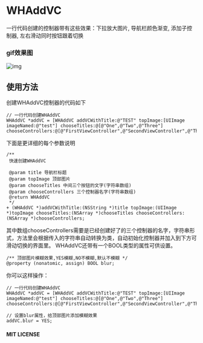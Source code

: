 # WHAddVC
一行代码创建的控制器带有这些效果：下拉放大图片, 导航栏颜色渐变, 添加子控制器, 左右滑动同时按钮跟着切换

### gif效果图
 ![img](https://github.com/remember17/WHAddVC/img-folder/example.gif)

## 使用方法
创建WHAddVC控制器的代码如下
```objc
// 一行代码创建WHAddVC
WHAddVC *addVC = [WHAddVC addVCWithTitle:@"TEST" topImage:[UIImage imageNamed:@"test"] chooseTitles:@[@"One",@"Two",@"Three"] chooseControllers:@[@"FirstViewController",@"SecondViewController",@"ThirdViewController"]];
```
下面是更详细的每个参数说明
```objc
/**
 快速创建WHAddVC

 @param title 导航栏标题
 @param topImage 顶部图片
 @param chooseTitles 中间三个按钮的文字(字符串数组)
 @param chooseControllers 三个控制器名字(字符串数组)
 @return WHAddVC
 */
+ (WHAddVC *)addVCWithTitle:(NSString *)title topImage:(UIImage *)topImage chooseTitles:(NSArray *)chooseTitles chooseControllers:(NSArray *)chooseControllers;
```
其中数组chooseControllers需要是已经创建好了的三个控制器的名字，字符串形式，方法里会根据传入的字符串自动转换为类，自动初始化控制器并加入到下方可滑动切换的界面里。
WHAddVC还带有一个BOOL类型的属性可供设置。
```objc
/** 顶部图片模糊效果,YES模糊,NO不模糊,默认不模糊 */
@property (nonatomic, assign) BOOL blur;
```
你可以这样操作：
```objc
// 一行代码创建WHAddVC
WHAddVC *addVC = [WHAddVC addVCWithTitle:@"TEST" topImage:[UIImage imageNamed:@"test"] chooseTitles:@[@"One",@"Two",@"Three"] chooseControllers:@[@"FirstViewController",@"SecondViewController",@"ThirdViewController"]];

// 设置blur属性，给顶部图片添加模糊效果
addVC.blur = YES;
```

#### MIT LICENSE 
